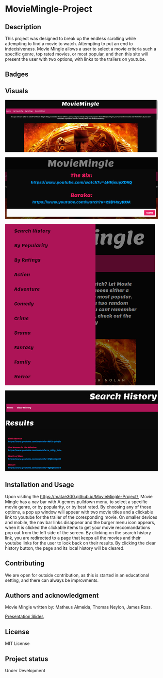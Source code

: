 # MovieMingle-Project

## Description
This project was designed to break up the endless scrolling while attempting to find a movie to watch. Attempting to put an end to indecisiveness. Movie Mingle allows a user to select a movie criteria such a specific genre, top rated movies, or most popular, and then this site will present the user with two options, with links to the trailers on youtube.

## Badges

## Visuals
![Screenshot of Home Page](Images/home.PNG)
   
![Screenshots of modal](Images/modal.PNG)

![Screenshot of Mobile](Images/mobile.PNG)

![Screenshot of Search History](Images/searchHistory.PNG)



## Installation and Usage
Upon visiting the https://matae300.github.io/MovieMingle-Project/, Movie Mingle has a nav bar with A genres pulldown menu, to select a specific movie genre, or by popularity, or by best rated. By choosing any of those options,  a pop up window will appear with two movie titles and a clickable link to youtube for the trailer of the coresponding movie. On smaller devices and mobile, the nav bar links disappear and the burger menu icon appears, when it is clicked the clickable items to get your movie reccomandations pop out from the left side of the screen. By clicking on the search history link, you are redirected to a page that keeps all the movies and their youtube links for the user to look back on their results. By clicking the clear history button, the page and its local history will be cleared.


## Contributing
We are open for outside contribution, as this is started in an educational setting, and there can always be improvments.

## Authors and acknowledgment
Movie Mingle written by:
Matheus Almeida,
Thomas Neylon,
James Ross.

[Presentation Slides](https://docs.google.com/presentation/d/1FwLmUt2N08ej3ocWdCmy8Xp0ygmYZlGJ_gvKwQVC0g4/edit#slide=id.p)

## License
MIT License

## Project status
Under Development
